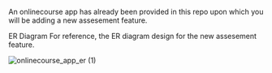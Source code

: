 An onlinecourse app has already been provided in this repo upon which you will be adding a new assesement feature.


ER Diagram For reference, the ER diagram design for the new assesement feature.

![onlinecourse_app_er (1)](https://github.com/user-attachments/assets/d717b469-f767-49b3-9015-29cc28028a9c)
